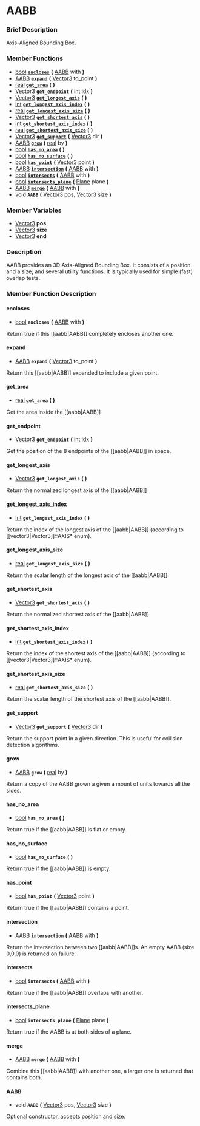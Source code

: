 #  AABB  

###  Brief Description  
Axis-Aligned Bounding Box.

###  Member Functions 
  * [bool](class_bool)  **[`encloses`](#encloses)**  **(** [AABB](class_aabb) with  **)**
  * [AABB](class_aabb)  **[`expand`](#expand)**  **(** [Vector3](class_vector3) to_point  **)**
  * [real](class_real)  **[`get_area`](#get_area)**  **(** **)**
  * [Vector3](class_vector3)  **[`get_endpoint`](#get_endpoint)**  **(** [int](class_int) idx  **)**
  * [Vector3](class_vector3)  **[`get_longest_axis`](#get_longest_axis)**  **(** **)**
  * [int](class_int)  **[`get_longest_axis_index`](#get_longest_axis_index)**  **(** **)**
  * [real](class_real)  **[`get_longest_axis_size`](#get_longest_axis_size)**  **(** **)**
  * [Vector3](class_vector3)  **[`get_shortest_axis`](#get_shortest_axis)**  **(** **)**
  * [int](class_int)  **[`get_shortest_axis_index`](#get_shortest_axis_index)**  **(** **)**
  * [real](class_real)  **[`get_shortest_axis_size`](#get_shortest_axis_size)**  **(** **)**
  * [Vector3](class_vector3)  **[`get_support`](#get_support)**  **(** [Vector3](class_vector3) dir  **)**
  * [AABB](class_aabb)  **[`grow`](#grow)**  **(** [real](class_real) by  **)**
  * [bool](class_bool)  **[`has_no_area`](#has_no_area)**  **(** **)**
  * [bool](class_bool)  **[`has_no_surface`](#has_no_surface)**  **(** **)**
  * [bool](class_bool)  **[`has_point`](#has_point)**  **(** [Vector3](class_vector3) point  **)**
  * [AABB](class_aabb)  **[`intersection`](#intersection)**  **(** [AABB](class_aabb) with  **)**
  * [bool](class_bool)  **[`intersects`](#intersects)**  **(** [AABB](class_aabb) with  **)**
  * [bool](class_bool)  **[`intersects_plane`](#intersects_plane)**  **(** [Plane](class_plane) plane  **)**
  * [AABB](class_aabb)  **[`merge`](#merge)**  **(** [AABB](class_aabb) with  **)**
  * void  **[`AABB`](#AABB)**  **(** [Vector3](class_vector3) pos, [Vector3](class_vector3) size  **)**

###  Member Variables  
  * [Vector3](class_vector3) **pos**
  * [Vector3](class_vector3) **size**
  * [Vector3](class_vector3) **end**

###  Description  
AABB provides an 3D Axis-Aligned Bounding Box. It consists of a
	position and a size, and several utility functions. It is typically
	used for simple (fast) overlap tests.

###  Member Function Description  

#### <a name="encloses">encloses</a>
  * [bool](class_bool)  **`encloses`**  **(** [AABB](class_aabb) with  **)**

Return true if this [[aabb|AABB]] completely encloses another
			one.

#### <a name="expand">expand</a>
  * [AABB](class_aabb)  **`expand`**  **(** [Vector3](class_vector3) to_point  **)**

Return this [[aabb|AABB]] expanded to include a given
			point.

#### <a name="get_area">get_area</a>
  * [real](class_real)  **`get_area`**  **(** **)**

Get the area inside the [[aabb|AABB]]

#### <a name="get_endpoint">get_endpoint</a>
  * [Vector3](class_vector3)  **`get_endpoint`**  **(** [int](class_int) idx  **)**

Get the position of the 8 endpoints of the [[aabb|AABB]] in space.

#### <a name="get_longest_axis">get_longest_axis</a>
  * [Vector3](class_vector3)  **`get_longest_axis`**  **(** **)**

Return the normalized longest axis of the [[aabb|AABB]]

#### <a name="get_longest_axis_index">get_longest_axis_index</a>
  * [int](class_int)  **`get_longest_axis_index`**  **(** **)**

Return the index of the longest axis of the [[aabb|AABB]]
			(according to [[vector3|Vector3]]::AXIS* enum).

#### <a name="get_longest_axis_size">get_longest_axis_size</a>
  * [real](class_real)  **`get_longest_axis_size`**  **(** **)**

Return the scalar length of the longest axis of the
			[[aabb|AABB]].

#### <a name="get_shortest_axis">get_shortest_axis</a>
  * [Vector3](class_vector3)  **`get_shortest_axis`**  **(** **)**

Return the normalized shortest axis of the [[aabb|AABB]]

#### <a name="get_shortest_axis_index">get_shortest_axis_index</a>
  * [int](class_int)  **`get_shortest_axis_index`**  **(** **)**

Return the index of the shortest axis of the [[aabb|AABB]]
			(according to [[vector3|Vector3]]::AXIS* enum).

#### <a name="get_shortest_axis_size">get_shortest_axis_size</a>
  * [real](class_real)  **`get_shortest_axis_size`**  **(** **)**

Return the scalar length of the shortest axis of the
			[[aabb|AABB]].

#### <a name="get_support">get_support</a>
  * [Vector3](class_vector3)  **`get_support`**  **(** [Vector3](class_vector3) dir  **)**

Return the support point in a given direction. This
			is useful for collision detection algorithms.

#### <a name="grow">grow</a>
  * [AABB](class_aabb)  **`grow`**  **(** [real](class_real) by  **)**

Return a copy of the AABB grown a given a mount of
			units towards all the sides.

#### <a name="has_no_area">has_no_area</a>
  * [bool](class_bool)  **`has_no_area`**  **(** **)**

Return true if the [[aabb|AABB]] is flat or empty.

#### <a name="has_no_surface">has_no_surface</a>
  * [bool](class_bool)  **`has_no_surface`**  **(** **)**

Return true if the [[aabb|AABB]] is empty.

#### <a name="has_point">has_point</a>
  * [bool](class_bool)  **`has_point`**  **(** [Vector3](class_vector3) point  **)**

Return true if the [[aabb|AABB]] contains a point.

#### <a name="intersection">intersection</a>
  * [AABB](class_aabb)  **`intersection`**  **(** [AABB](class_aabb) with  **)**

Return the intersection between two [[aabb|AABB]]s. An
			empty AABB (size 0,0,0) is returned on failure.

#### <a name="intersects">intersects</a>
  * [bool](class_bool)  **`intersects`**  **(** [AABB](class_aabb) with  **)**

Return true if the [[aabb|AABB]] overlaps with another.

#### <a name="intersects_plane">intersects_plane</a>
  * [bool](class_bool)  **`intersects_plane`**  **(** [Plane](class_plane) plane  **)**

Return true if the AABB is at both sides of a plane.

#### <a name="merge">merge</a>
  * [AABB](class_aabb)  **`merge`**  **(** [AABB](class_aabb) with  **)**

Combine this [[aabb|AABB]] with another one, a larger one
			is returned that contains both.

#### <a name="AABB">AABB</a>
  * void  **`AABB`**  **(** [Vector3](class_vector3) pos, [Vector3](class_vector3) size  **)**

Optional constructor, accepts position and size.
